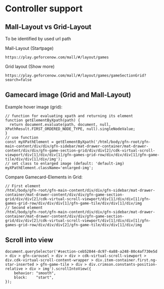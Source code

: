 # Controller support

## Mall-Layout vs Grid-Layout

To be identified by used url path

Mall-Layout (Startpage)
```
https://play.geforcenow.com/mall/#/layout/games
```
Grid layout (Show more)
```
https://play.geforcenow.com/mall/#/layout/games/gameSectionGrid?search=false
```

## Gamecard image (Grid and Mall-Layout)

Example hover image (grid):
```
// function for evaluating xpath and returning its element
function getElementByXpath(path) {
  return document.evaluate(path, document, null, XPathResult.FIRST_ORDERED_NODE_TYPE, null).singleNodeValue;
}
// use function 
const myXPathElement = getElementByXpath('/html/body/gfn-root/gfn-main-content/div/div/gfn-sidebar/mat-drawer-container/mat-drawer-content/div/div/gfn-game-section-grid/div/div[2]/cdk-virtual-scroll-viewport/div[1]/div/div[1]/gfn-games-grid-row/div/div/div[1]/gfn-game-tile/div/div[1]/div/img');
// set class to enlarged image (default: 'default-img)
myXPathElement.className='enlarged-img';
```
Compare Gamecard-Elements in Grid:
```
// First element
/html/body/gfn-root/gfn-main-content/div/div/gfn-sidebar/mat-drawer-container/mat-drawer-content/div/div/gfn-game-section-grid/div/div[2]/cdk-virtual-scroll-viewport/div[1]/div/div[1]/gfn-games-grid-row/div/div/div[1]/gfn-game-tile/div/div[1]/div/img
// Second element
/html/body/gfn-root/gfn-main-content/div/div/gfn-sidebar/mat-drawer-container/mat-drawer-content/div/div/gfn-game-section-grid/div/div[2]/cdk-virtual-scroll-viewport/div[1]/div/div[1]/gfn-games-grid-row/div/div/div[2]/gfn-game-tile/div/div[1]/div/img
```
## Scroll into view

```
document.querySelector('#section-ceb52844-dc97-4a88-a248-80c4af730e5d > div > gfn-carousel > div > div > cdk-virtual-scroll-viewport > div.cdk-virtual-scroll-content-wrapper > div.item-container.first.ng-star-inserted > gfn-game-tile > div > div.crimson.constants-position-relative > div > img').scrollIntoView({
    behavior: "smooth",
    block:    "start",
});
```